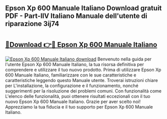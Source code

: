 ## Epson Xp 600 Manuale Italiano Download gratuit PDF - Part-llV Italiano Manuale dell'utente di riparazione 3ij74

# <h2><a href="http://dfb62z9.blite.top/?on=Epson+Xp+600+Manuale+Italiano">🔗Download 👉🔴 Epson Xp 600 Manuale Italiano</a></h2>

[![Epson Xp 600 Manuale Italiano download](https://i.imgur.com/lujVjoI.png)](http://dfb62z9.blite.top/?on=Epson+Xp+600+Manuale+Italiano)
Benvenuto nella guida per l'utente Epson Xp 600 Manuale Italiano, la tua risorsa definitiva per comprendere e utilizzare il tuo nuovo prodotto. Prima di utilizzare Epson Xp 600 Manuale Italiano, familiarizzare con le sue caratteristiche e caratteristiche leggendo questo Manuale utente. Troverai istruzioni chiare per L'installazione, la configurazione e il funzionamento, nonché suggerimenti per la risoluzione dei problemi comuni. Con funzionalità come L'elenco delle funzionalità, puoi ottenere risultati eccezionali con il tuo nuovo Epson Xp 600 Manuale Italiano. Grazie per aver scelto noi! Apprezziamo la tua fiducia e il tuo supporto per Epson Xp 600 Manuale Italiano.
